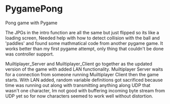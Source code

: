 # PygamePong
Pong game with Pygame 


The JPGs in the intro function are all the same but just flipped so its like a loading screen, Needed help with how to detect collision with the ball and 'paddles' and found some mathmatical code from another pygame game. It works better than my first pygame attempt, only thing that couldn't be done was controller support.

Muiltiplayer_Server and Muiltiplayer_Client go together as the updated version of the game with added LAN functionality. Muiltiplayer Server waits for a connection from someone running Muiltiplayer Client then the game starts. With LAN added, random variable definitions got sacrificed because time was running out along with transmitting anything along UDP that wasn't one character, Im not good with buffering incoming byte stream from UDP yet so for now characters seemed to work well without distortion. 
